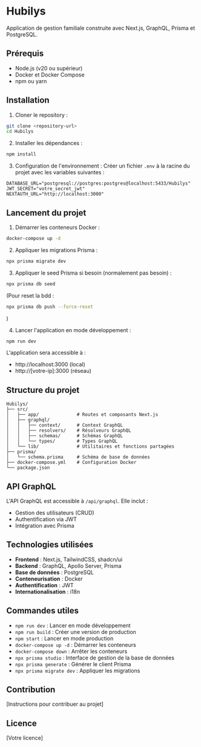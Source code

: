 # Hubilys

Application de gestion familiale construite avec Next.js, GraphQL, Prisma et PostgreSQL.

## Prérequis

- Node.js (v20 ou supérieur)
- Docker et Docker Compose
- npm ou yarn

## Installation

1. Cloner le repository :
```bash
git clone <repository-url>
cd Hubilys
```

2. Installer les dépendances :
```bash
npm install
```

3. Configuration de l'environnement :
Créer un fichier `.env` à la racine du projet avec les variables suivantes :
```env
DATABASE_URL="postgresql://postgres:postgres@localhost:5433/Hubilys"
JWT_SECRET="votre_secret_jwt"
NEXTAUTH_URL="http://localhost:3000"
```

## Lancement du projet

1. Démarrer les conteneurs Docker :
```bash
docker-compose up -d
```

2. Appliquer les migrations Prisma :
```bash
npx prisma migrate dev
```

3. Appliquer le seed Prisma si besoin (normalement pas besoin) :
```bash
npx prisma db seed
```
(Pour reset la bdd :
```bash
npx prisma db push --force-reset
```
)

4. Lancer l'application en mode développement :
```bash
npm run dev
```

L'application sera accessible à :
- http://localhost:3000 (local)
- http://[votre-ip]:3000 (réseau)

## Structure du projet

```
Hubilys/
├── src/
│   ├── app/              # Routes et composants Next.js
│   ├── graphql/
│   │   ├── context/      # Context GraphQL
│   │   ├── resolvers/    # Résolveurs GraphQL
│   │   ├── schemas/      # Schémas GraphQL
│   │   └── types/        # Types GraphQL
│   └── lib/              # Utilitaires et fonctions partagées
├── prisma/
│   └── schema.prisma     # Schéma de base de données
├── docker-compose.yml    # Configuration Docker
└── package.json
```

## API GraphQL

L'API GraphQL est accessible à `/api/graphql`. Elle inclut :
- Gestion des utilisateurs (CRUD)
- Authentification via JWT
- Intégration avec Prisma

## Technologies utilisées

- **Frontend** : Next.js, TailwindCSS, shadcn/ui
- **Backend** : GraphQL, Apollo Server, Prisma
- **Base de données** : PostgreSQL
- **Conteneurisation** : Docker
- **Authentification** : JWT
- **Internationalisation** : i18n

## Commandes utiles

- `npm run dev` : Lancer en mode développement
- `npm run build` : Créer une version de production
- `npm start` : Lancer en mode production
- `docker-compose up -d` : Démarrer les conteneurs
- `docker-compose down` : Arrêter les conteneurs
- `npx prisma studio` : Interface de gestion de la base de données
- `npx prisma generate` : Générer le client Prisma
- `npx prisma migrate dev` : Appliquer les migrations

## Contribution

[Instructions pour contribuer au projet]

## Licence

[Votre licence]

